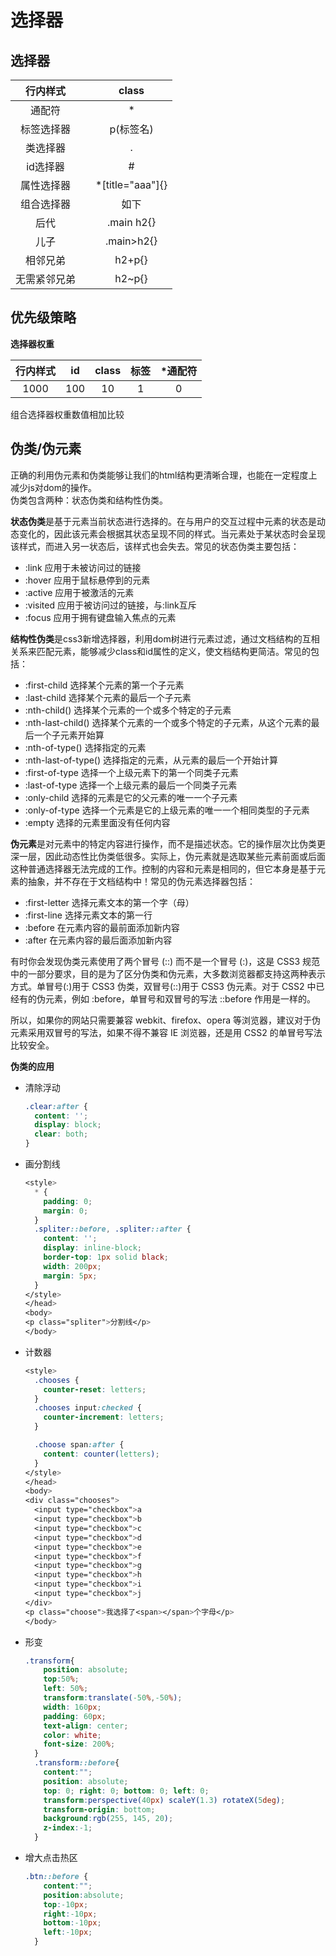 # 选择器

## 选择器

| 行内样式 |  | class |
| :---: | :---: | :---: |
| 通配符 |  | \* |
| 标签选择器 |  | p\(标签名\) |
| 类选择器 |  | . |
| id选择器 |  | \# |
| 属性选择器 |  | \*\[title="aaa"\]{} |
| 组合选择器 |  | 如下 |
| 后代 |  | .main h2{} |
| 儿子 |  | .main&gt;h2{} |
| 相邻兄弟 |  | h2+p{} |
| 无需紧邻兄弟 |  | h2~p{} |

## 优先级策略

**选择器权重**

| 行内样式 | id | class | 标签 | \*通配符 |
| :---: | :---: | :---: | :---: | :---: |
| 1000 | 100 | 10 | 1 | 0 |

组合选择器权重数值相加比较

## 伪类/伪元素

正确的利用伪元素和伪类能够让我们的html结构更清晰合理，也能在一定程度上减少js对dom的操作。  
伪类包含两种：状态伪类和结构性伪类。

**状态伪类**是基于元素当前状态进行选择的。在与用户的交互过程中元素的状态是动态变化的，因此该元素会根据其状态呈现不同的样式。当元素处于某状态时会呈现该样式，而进入另一状态后，该样式也会失去。常见的状态伪类主要包括：

* :link 应用于未被访问过的链接
* :hover 应用于鼠标悬停到的元素
* :active 应用于被激活的元素
* :visited 应用于被访问过的链接，与:link互斥
* :focus 应用于拥有键盘输入焦点的元素

**结构性伪类**是css3新增选择器，利用dom树进行元素过滤，通过文档结构的互相关系来匹配元素，能够减少class和id属性的定义，使文档结构更简洁。常见的包括：

* :first-child 选择某个元素的第一个子元素
* :last-child 选择某个元素的最后一个子元素
* :nth-child\(\) 选择某个元素的一个或多个特定的子元素
* :nth-last-child\(\) 选择某个元素的一个或多个特定的子元素，从这个元素的最后一个子元素开始算
* :nth-of-type\(\) 选择指定的元素
* :nth-last-of-type\(\) 选择指定的元素，从元素的最后一个开始计算
* :first-of-type 选择一个上级元素下的第一个同类子元素
* :last-of-type 选择一个上级元素的最后一个同类子元素
* :only-child 选择的元素是它的父元素的唯一一个子元素
* :only-of-type 选择一个元素是它的上级元素的唯一一个相同类型的子元素
* :empty 选择的元素里面没有任何内容

**伪元素**是对元素中的特定内容进行操作，而不是描述状态。它的操作层次比伪类更深一层，因此动态性比伪类低很多。实际上，伪元素就是选取某些元素前面或后面这种普通选择器无法完成的工作。控制的内容和元素是相同的，但它本身是基于元素的抽象，并不存在于文档结构中！常见的伪元素选择器包括：

* :first-letter 选择元素文本的第一个字（母）
* :first-line 选择元素文本的第一行
* :before 在元素内容的最前面添加新内容
* :after 在元素内容的最后面添加新内容

有时你会发现伪类元素使用了两个冒号 \(::\) 而不是一个冒号 \(:\)，这是 CSS3 规范中的一部分要求，目的是为了区分伪类和伪元素，大多数浏览器都支持这两种表示方式。单冒号\(:\)用于 CSS3 伪类，双冒号\(::\)用于 CSS3 伪元素。对于 CSS2 中已经有的伪元素，例如 :before，单冒号和双冒号的写法 ::before 作用是一样的。

所以，如果你的网站只需要兼容 webkit、firefox、opera 等浏览器，建议对于伪元素采用双冒号的写法，如果不得不兼容 IE 浏览器，还是用 CSS2 的单冒号写法比较安全。

**伪类的应用**

* 清除浮动  

  ```css
  .clear:after {
    content: '';
    display: block;
    clear: both;
  }
  ```

* 画分割线  

  ```css
  <style>
    * {
      padding: 0;
      margin: 0;
    }
    .spliter::before, .spliter::after {
      content: '';
      display: inline-block;
      border-top: 1px solid black;
      width: 200px;
      margin: 5px;
    }
  </style>
  </head>
  <body>
  <p class="spliter">分割线</p>
  </body>
  ```

* 计数器

  ```css
  <style>
    .chooses {
      counter-reset: letters;
    }
    .chooses input:checked {
      counter-increment: letters;
    }

    .choose span:after {
      content: counter(letters);
    }
  </style>
  </head>
  <body>
  <div class="chooses">
    <input type="checkbox">a
    <input type="checkbox">b
    <input type="checkbox">c
    <input type="checkbox">d
    <input type="checkbox">e
    <input type="checkbox">f
    <input type="checkbox">g
    <input type="checkbox">h
    <input type="checkbox">i
    <input type="checkbox">j
  </div>
  <p class="choose">我选择了<span></span>个字母</p>
  </body>
  ```

* 形变  

  ```css
  .transform{
      position: absolute;
      top:50%;
      left: 50%;
      transform:translate(-50%,-50%);
      width: 160px;
      padding: 60px;
      text-align: center;
      color: white;
      font-size: 200%;
    }
    .transform::before{
      content:"";
      position: absolute;
      top: 0; right: 0; bottom: 0; left: 0;
      transform:perspective(40px) scaleY(1.3) rotateX(5deg);
      transform-origin: bottom;
      background:rgb(255, 145, 20);
      z-index:-1;
    }
  ```

* 增大点击热区  

  ```css
  .btn::before {
      content:"";
      position:absolute;
      top:-10px;
      right:-10px;
      bottom:-10px;
      left:-10px;
    }
  ```

